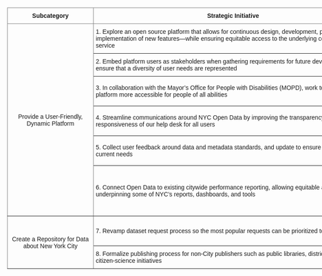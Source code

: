 <br>
<style type="text/css">
.tg  {border-collapse:collapse;border-spacing:0;}
.tg td{border-color:black;border-style:solid;border-width:1px;font-family:Arial, sans-serif;font-size:14px;
  overflow:hidden;padding:10px 5px;word-break:normal;}
.tg th{border-color:black;border-style:solid;border-width:1px;font-family:Arial, sans-serif;font-size:14px;
  font-weight:normal;overflow:hidden;padding:10px 5px;word-break:normal;}
.tg .tg-xk32{background-color:#42b366;border-color:inherit;text-align:center;vertical-align:middle}
.tg .tg-lboi{border-color:inherit;text-align:left;vertical-align:middle}
.tg .tg-9wq8{border-color:inherit;text-align:center;vertical-align:middle}
.tg .tg-6wwc{background-color:#bddec1;border-color:inherit;text-align:center;vertical-align:middle}
.tg .tg-7btt{border-color:inherit;font-weight:bold;text-align:center;vertical-align:top}
.tg .tg-yt37{background-color:#b9dbf1;border-color:inherit;text-align:center;vertical-align:middle}
.tg .tg-dgnr{background-color:#3cadde;border-color:inherit;text-align:center;vertical-align:middle}
.tg .tg-angx{background-color:#8dc7f4;border-color:inherit;text-align:center;vertical-align:middle}
.tg .tg-zmnb{background-color:#90cc9f;border-color:inherit;text-align:center;vertical-align:middle}
</style>
<table class="tg" style="undefined;table-layout: fixed; width: 1640px">
<colgroup>
<col style="width: 200px">
<col style="width: 650px">
<col style="width: 120px">
<col style="width: 120px">
<col style="width: 550px">
</colgroup>
<thead>
  <tr>
    <th class="tg-7btt">Subcategory</th>
    <th class="tg-7btt">Strategic Initiative</th>
    <th class="tg-7btt">Timeline</th>
    <th class="tg-7btt">2021 Status</th>
    <th class="tg-7btt">Status Notes</th>
  </tr>
</thead>
<tbody>
  <tr>
    <td class="tg-9wq8" rowspan="15">Provide a User-Friendly, Dynamic Platform</td>
    <td class="tg-lboi" rowspan="4">1. Explore an open source platform that allows for continuous design, development, piloting, and implementation of new   features—while ensuring equitable access to the underlying code for this public service</td>
    <td class="tg-yt37" rowspan="4">Long-term</td>
    <td class="tg-6wwc" rowspan="4">Future</td>
    <td class="tg-lboi" rowspan="4">In 2020, started initial exploration into   building more open source tools around NYC Open Data, collaborating with Two Sigma Data Clinic to launch the scout data discovery tool</td>
  </tr>
  <tr>
  </tr>
  <tr>
  </tr>
  <tr>
  </tr>
  <tr>
    <td class="tg-lboi" rowspan="3">2. Embed platform users as   stakeholders when gathering requirements for future development to ensure that a diversity of user needs are represented</td>
    <td class="tg-yt37" rowspan="3">Long-term</td>
    <td class="tg-6wwc" rowspan="3">Future</td>
    <td class="tg-lboi" rowspan="3">In 2020, we conducted a workshop with City agency stakeholders around defining requirements for citywide data sharing</td>
  </tr>
  <tr>
  </tr>
  <tr>
  </tr>
  <tr>
    <td class="tg-lboi">3. In collaboration with the Mayor’s Office for   People with Disabilities (MOPD), work to make the platform more accessible for people of all abilities</td>
    <td class="tg-dgnr">Short-term</td>
    <td class="tg-xk32">In Progress</td>
    <td class="tg-lboi">Continued work with the Mayor's Office for People with Disabilities to conduct an accessibility review of several key features of NYC Open Data and identify accessibility updates to the platform.</td>
  </tr>
  <tr>
    <td class="tg-lboi">4. Streamline communications around NYC Open Data by improving the transparency and responsiveness of our help desk for all users</td>
    <td class="tg-dgnr">Short-term</td>
    <td class="tg-xk32">In Progress</td>
    <td class="tg-lboi">Gathered requirements for a new help desk platform, conducted an assessment of available platforms, and ran user testing with Open Data Coordinators who are responsible for answering inquiries. </td>
  </tr>
  <tr>
    <td class="tg-lboi">5. Collect user feedback around data and metadata standards, and update to ensure standards reflect current needs</td>
    <td class="tg-angx">Medium-term</td>
    <td class="tg-xk32">In Progress</td>
    <td class="tg-lboi">Conducted a review of existing data documentation and collected feedback from Open Data  Coordinators on preliminary versions of updated data documentation standards, guidelines, and resources.</td>
  </tr>
  <tr>
    <td class="tg-lboi" rowspan="5">6. Connect Open Data to existing citywide performance reporting, allowing equitable access to the data underpinning some of NYC’s reports, dashboards, and tools</td>
    <td class="tg-yt37" rowspan="5">Long-term</td>
    <td class="tg-6wwc" rowspan="5">Future</td>
    <td class="tg-lboi" rowspan="5">In 2020, the Open Data compliance report looked   at data on agency websites as part of the groundwork for making more formal   connections between website tools used for performance reporting and the underlying open data. <br><br>In 2021, this website data inventory was turned into a   dynamic dataset that will be updated each year.</td>
  </tr>
  <tr>
  </tr>
  <tr>
  </tr>
  <tr>
  </tr>
  <tr>
  </tr>
  <tr>
    <td class="tg-9wq8" rowspan="2">Create a Repository for Data about New York City</td>
    <td class="tg-lboi">7. Revamp dataset request process so the most popular requests can be prioritized to be released first</td>
    <td class="tg-angx">Medium-term</td>
    <td class="tg-zmnb">Planning</td>
    <td class="tg-lboi">An updated public requests tracker will include information on what agency dataset requests are assigned to, when requests were due, and when they were supposed to be completed.</td>
  </tr>
  <tr>
    <td class="tg-lboi">8. Formalize publishing process for non-City publishers such as public libraries, district attorneys, and citizen-science initiatives</td>
    <td class="tg-yt37">Long-term</td>
    <td class="tg-6wwc">Future</td>
    <td class="tg-lboi">Previously, we published the Central Park Squirrel Census data, which we will look to as a model for future non-City datasets.</td>
  </tr>
</tbody>
</table>
